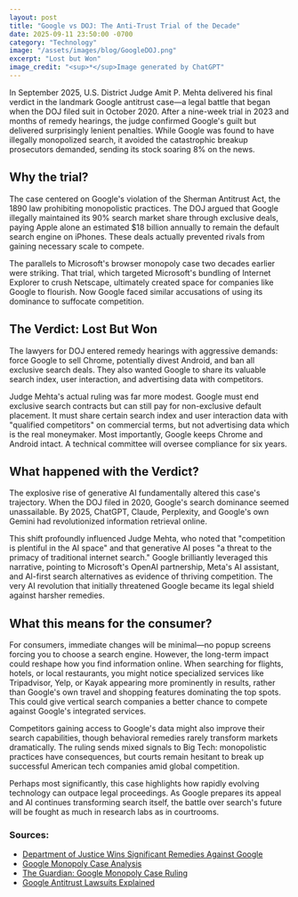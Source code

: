 ```yaml
---
layout: post
title: "Google vs DOJ: The Anti-Trust Trial of the Decade"
date: 2025-09-11 23:50:00 -0700
category: "Technology"
image: "/assets/images/blog/GoogleDOJ.png"
excerpt: "Lost but Won"
image_credit: "<sup>*</sup>Image generated by ChatGPT"
---
```


In September 2025, U.S. District Judge Amit P. Mehta delivered his final verdict in the landmark Google antitrust case—a legal battle that began when the DOJ filed suit in October 2020. After a nine-week trial in 2023 and months of remedy hearings, the judge confirmed Google's guilt but delivered surprisingly lenient penalties. While Google was found to have illegally monopolized search, it avoided the catastrophic breakup prosecutors demanded, sending its stock soaring 8% on the news.

## Why the trial?

The case centered on Google's violation of the Sherman Antitrust Act, the 1890 law prohibiting monopolistic practices. The DOJ argued that Google illegally maintained its 90% search market share through exclusive deals, paying Apple alone an estimated $18 billion annually to remain the default search engine on iPhones. These deals actually prevented rivals from gaining necessary scale to compete.

The parallels to Microsoft's browser monopoly case two decades earlier were striking. That trial, which targeted Microsoft's bundling of Internet Explorer to crush Netscape, ultimately created space for companies like Google to flourish. Now Google faced similar accusations of using its dominance to suffocate competition.

## The Verdict: Lost But Won

The lawyers for DOJ entered remedy hearings with aggressive demands: force Google to sell Chrome, potentially divest Android, and ban all exclusive search deals. They also wanted Google to share its valuable search index, user interaction, and advertising data with competitors.

Judge Mehta's actual ruling was far more modest. Google must end exclusive search contracts but can still pay for non-exclusive default placement. It must share certain search index and user interaction data with "qualified competitors" on commercial terms, but not advertising data which is the real moneymaker. Most importantly, Google keeps Chrome and Android intact. A technical committee will oversee compliance for six years.

## What happened with the Verdict?

The explosive rise of generative AI fundamentally altered this case's trajectory. When the DOJ filed in 2020, Google's search dominance seemed unassailable. By 2025, ChatGPT, Claude, Perplexity, and Google's own Gemini had revolutionized information retrieval online.

This shift profoundly influenced Judge Mehta, who noted that "competition is plentiful in the AI space" and that generative AI poses "a threat to the primacy of traditional internet search." Google brilliantly leveraged this narrative, pointing to Microsoft's OpenAI partnership, Meta's AI assistant, and AI-first search alternatives as evidence of thriving competition. The very AI revolution that initially threatened Google became its legal shield against harsher remedies.

## What this means for the consumer?

For consumers, immediate changes will be minimal—no popup screens forcing you to choose a search engine. However, the long-term impact could reshape how you find information online. When searching for flights, hotels, or local restaurants, you might notice specialized services like Tripadvisor, Yelp, or Kayak appearing more prominently in results, rather than Google's own travel and shopping features dominating the top spots. This could give vertical search companies a better chance to compete against Google's integrated services.

Competitors gaining access to Google's data might also improve their search capabilities, though behavioral remedies rarely transform markets dramatically. The ruling sends mixed signals to Big Tech: monopolistic practices have consequences, but courts remain hesitant to break up successful American tech companies amid global competition.

Perhaps most significantly, this case highlights how rapidly evolving technology can outpace legal proceedings. As Google prepares its appeal and AI continues transforming search itself, the battle over search's future will be fought as much in research labs as in courtrooms.

### Sources:
- [Department of Justice Wins Significant Remedies Against Google](https://www.justice.gov/opa/pr/department-justice-wins-significant-remedies-against-google)
- [Google Monopoly Case Analysis](https://youtube.com/watch?v=w21dStRyrcg)
- [The Guardian: Google Monopoly Case Ruling](https://www.theguardian.com/technology/2025/sep/03/google-monopoly-case-ruling)
- [Google Antitrust Lawsuits Explained](https://www.lanierlawfirm.com/google-antitrust-lawsuits-explained/)